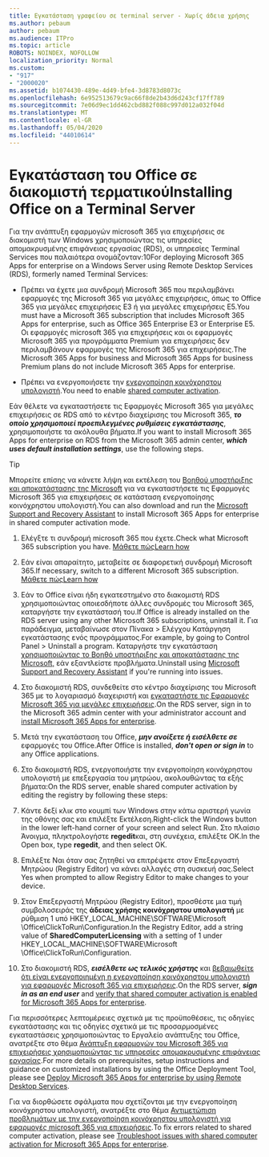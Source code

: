 ```yaml
---
title: Εγκατάσταση γραφείου σε terminal server - Χωρίς άδεια χρήσης
ms.author: pebaum
author: pebaum
ms.audience: ITPro
ms.topic: article
ROBOTS: NOINDEX, NOFOLLOW
localization_priority: Normal
ms.custom:
- "917"
- "2000020"
ms.assetid: b1074430-489e-4d49-bfe4-3d8783d8073c
ms.openlocfilehash: 6e952513679c9ac66f8de2b43d6d243cf17ff789
ms.sourcegitcommit: 7e06d9ec1dd462cbd882f088c997d012a032f04d
ms.translationtype: MT
ms.contentlocale: el-GR
ms.lasthandoff: 05/04/2020
ms.locfileid: "44010614"
---
```

# <a name="installing-office-on-a-terminal-server"></a><span data-ttu-id="9523c-102">Εγκατάσταση του Office σε διακομιστή τερματικού</span><span class="sxs-lookup"><span data-stu-id="9523c-102">Installing Office on a Terminal Server</span></span>

<span data-ttu-id="9523c-103">Για την ανάπτυξη εφαρμογών microsoft 365 για επιχειρήσεις σε διακομιστή των Windows χρησιμοποιώντας τις υπηρεσίες απομακρυσμένης επιφάνειας εργασίας (RDS), οι υπηρεσίες Terminal Services που παλαιότερα ονομάζονταν:10</span><span class="sxs-lookup"><span data-stu-id="9523c-103">For deploying Microsoft 365 Apps for enterprise on a Windows Server using Remote Desktop Services (RDS), formerly named Terminal Services:</span></span>
  
- <span data-ttu-id="9523c-104">Πρέπει να έχετε μια συνδρομή Microsoft 365 που περιλαμβάνει εφαρμογές της Microsoft 365 για μεγάλες επιχειρήσεις, όπως το Office 365 για μεγάλες επιχειρήσεις E3 ή για μεγάλες επιχειρήσεις E5.</span><span class="sxs-lookup"><span data-stu-id="9523c-104">You must have a Microsoft 365 subscription that includes Microsoft 365 Apps for enterprise, such as Office 365 Enterprise E3 or Enterprise E5.</span></span> <span data-ttu-id="9523c-105">Οι εφαρμογές microsoft 365 για επιχειρήσεις και οι εφαρμογές Microsoft 365 για προγράμματα Premium για επιχειρήσεις δεν περιλαμβάνουν εφαρμογές της Microsoft 365 για επιχειρήσεις.</span><span class="sxs-lookup"><span data-stu-id="9523c-105">The Microsoft 365 Apps for business and Microsoft 365 Apps for business Premium plans do not include Microsoft 365 Apps for enterprise.</span></span>

- <span data-ttu-id="9523c-106">Πρέπει να ενεργοποιήσετε την [ενεργοποίηση κοινόχρηστου υπολογιστή](https://docs.microsoft.com/DeployOffice/overview-shared-computer-activation).</span><span class="sxs-lookup"><span data-stu-id="9523c-106">You need to enable [shared computer activation](https://docs.microsoft.com/DeployOffice/overview-shared-computer-activation).</span></span>

<span data-ttu-id="9523c-107">Εάν θέλετε να εγκαταστήσετε τις Εφαρμογές Microsoft 365 για μεγάλες επιχειρήσεις σε RDS από το κέντρο διαχείρισης του Microsoft 365, ***το οποίο χρησιμοποιεί προεπιλεγμένες ρυθμίσεις εγκατάστασης***, χρησιμοποιήστε τα ακόλουθα βήματα.</span><span class="sxs-lookup"><span data-stu-id="9523c-107">If you want to install Microsoft 365 Apps for enterprise on RDS from the Microsoft 365 admin center, ***which uses default installation settings***, use the following steps.</span></span>

> [!TIP]
> <span data-ttu-id="9523c-108">Μπορείτε επίσης να κάνετε λήψη και εκτέλεση του [Βοηθού υποστήριξης και αποκατάστασης της Microsoft](https://aka.ms/SaRA_OfficeSCA_M365Portal) για να εγκαταστήσετε τις Εφαρμογές Microsoft 365 για επιχειρήσεις σε κατάσταση ενεργοποίησης κοινόχρηστου υπολογιστή.</span><span class="sxs-lookup"><span data-stu-id="9523c-108">You can also download and run the [Microsoft Support and Recovery Assistant](https://aka.ms/SaRA_OfficeSCA_M365Portal) to install Microsoft 365 Apps for enterprise in shared computer activation mode.</span></span>
  
1. <span data-ttu-id="9523c-109">Ελέγξτε τι συνδρομή microsoft 365 που έχετε.</span><span class="sxs-lookup"><span data-stu-id="9523c-109">Check what Microsoft 365 subscription you have.</span></span> [<span data-ttu-id="9523c-110">Μάθετε πώς</span><span class="sxs-lookup"><span data-stu-id="9523c-110">Learn how</span></span>](https://docs.microsoft.com/office365/admin/admin-overview/what-subscription-do-i-have)

2. <span data-ttu-id="9523c-111">Εάν είναι απαραίτητο, μεταβείτε σε διαφορετική συνδρομή Microsoft 365.</span><span class="sxs-lookup"><span data-stu-id="9523c-111">If necessary, switch to a different Microsoft 365 subscription.</span></span> [<span data-ttu-id="9523c-112">Μάθετε πώς</span><span class="sxs-lookup"><span data-stu-id="9523c-112">Learn how</span></span>](https://docs.microsoft.com/office365/admin/subscriptions-and-billing/switch-to-a-different-plan)

3. <span data-ttu-id="9523c-113">Εάν το Office είναι ήδη εγκατεστημένο στο διακομιστή RDS χρησιμοποιώντας οποιεσδήποτε άλλες συνδρομές του Microsoft 365, καταργήστε την εγκατάστασή του.</span><span class="sxs-lookup"><span data-stu-id="9523c-113">If Office is already installed on the RDS server using any other Microsoft 365 subscriptions, uninstall it.</span></span> <span data-ttu-id="9523c-114">Για παράδειγμα, μεταβαίνωσε στον Πίνακα \> Ελέγχου Κατάργηση εγκατάστασης ενός προγράμματος.</span><span class="sxs-lookup"><span data-stu-id="9523c-114">For example, by going to Control Panel \> Uninstall a program.</span></span> <span data-ttu-id="9523c-115">Καταργήστε την εγκατάσταση [χρησιμοποιώντας το Βοηθό υποστήριξης και αποκατάστασης της Microsoft,](https://aka.ms/SARA-OfficeUninstall-Alchemy) εάν εξαντλείστε προβλήματα.</span><span class="sxs-lookup"><span data-stu-id="9523c-115">Uninstall using [Microsoft Support and Recovery Assistant](https://aka.ms/SARA-OfficeUninstall-Alchemy) if you're running into issues.</span></span>

4. <span data-ttu-id="9523c-116">Στο διακομιστή RDS, συνδεθείτε στο κέντρο διαχείρισης του Microsoft 365 με το λογαριασμό διαχειριστή και [εγκαταστήστε τις Εφαρμογές Microsoft 365 για μεγάλες επιχειρήσεις](https://portal.office.com/OLS/MySoftware.aspx).</span><span class="sxs-lookup"><span data-stu-id="9523c-116">On the RDS server, sign in to the Microsoft 365 admin center with your administrator account and [install Microsoft 365 Apps for enterprise](https://portal.office.com/OLS/MySoftware.aspx).</span></span>

5. <span data-ttu-id="9523c-117">Μετά την εγκατάσταση του Office, ***μην ανοίξετε ή εισέλθετε σε*** εφαρμογές του Office.</span><span class="sxs-lookup"><span data-stu-id="9523c-117">After Office is installed, ***don't open or sign in*** to any Office applications.</span></span>

6. <span data-ttu-id="9523c-118">Στο διακομιστή RDS, ενεργοποιήστε την ενεργοποίηση κοινόχρηστου υπολογιστή με επεξεργασία του μητρώου, ακολουθώντας τα εξής βήματα:</span><span class="sxs-lookup"><span data-stu-id="9523c-118">On the RDS server, enable shared computer activation by editing the registry by following these steps:</span></span>

1. <span data-ttu-id="9523c-119">Κάντε δεξί κλικ στο κουμπί των Windows στην κάτω αριστερή γωνία της οθόνης σας και επιλέξτε Εκτέλεση.</span><span class="sxs-lookup"><span data-stu-id="9523c-119">Right-click the Windows button in the lower left-hand corner of your screen and select Run.</span></span> <span data-ttu-id="9523c-120">Στο πλαίσιο Άνοιγμα, πληκτρολογήστε **regedit**και, στη συνέχεια, επιλέξτε OK.</span><span class="sxs-lookup"><span data-stu-id="9523c-120">In the Open box, type **regedit**, and then select OK.</span></span>

2. <span data-ttu-id="9523c-121">Επιλέξτε Ναι όταν σας ζητηθεί να επιτρέψετε στον Επεξεργαστή Μητρώου (Registry Editor) να κάνει αλλαγές στη συσκευή σας.</span><span class="sxs-lookup"><span data-stu-id="9523c-121">Select Yes when prompted to allow Registry Editor to make changes to your device.</span></span>

3. <span data-ttu-id="9523c-122">Στον Επεξεργαστή Μητρώου (Registry Editor), προσθέστε μια τιμή συμβολοσειράς της **άδειας χρήσης κοινόχρηστου υπολογιστή** με ρύθμιση 1 υπό HKEY_LOCAL_MACHINE\SOFTWARE\Microsoft \Office\ClickToRun\Configuration.</span><span class="sxs-lookup"><span data-stu-id="9523c-122">In the Registry Editor, add a string value of **SharedComputerLicensing** with a setting of 1 under HKEY_LOCAL_MACHINE\SOFTWARE\Microsoft \Office\ClickToRun\Configuration.</span></span>

7. <span data-ttu-id="9523c-123">Στο διακομιστή RDS, ***εισέλθετε ως τελικός χρήστης*** και [βεβαιωθείτε ότι είναι ενεργοποιημένη η ενεργοποίηση κοινόχρηστου υπολογιστή για εφαρμογές Microsoft 365 για επιχειρήσεις](https://docs.microsoft.com/DeployOffice/troubleshoot-shared-computer-activation#verify-that-activation-for-microsoft-365-apps-succeeded).</span><span class="sxs-lookup"><span data-stu-id="9523c-123">On the RDS server, ***sign in as an end user*** and [verify that shared computer activation is enabled for Microsoft 365 Apps for enterprise](https://docs.microsoft.com/DeployOffice/troubleshoot-shared-computer-activation#verify-that-activation-for-microsoft-365-apps-succeeded).</span></span>

<span data-ttu-id="9523c-124">Για περισσότερες λεπτομέρειες σχετικά με τις προϋποθέσεις, τις οδηγίες εγκατάστασης και τις οδηγίες σχετικά με τις προσαρμοσμένες εγκαταστάσεις χρησιμοποιώντας το Εργαλείο ανάπτυξης του Office, ανατρέξτε στο θέμα [Ανάπτυξη εφαρμογών του Microsoft 365 για επιχειρήσεις χρησιμοποιώντας τις υπηρεσίες απομακρυσμένης επιφάνειας εργασίας](https://docs.microsoft.com/DeployOffice/deploy-microsoft-365-apps-remote-desktop-services).</span><span class="sxs-lookup"><span data-stu-id="9523c-124">For more details on prerequisites, setup instructions and guidance on customized installations by using the Office Deployment Tool, please see [Deploy Microsoft 365 Apps for enterprise by using Remote Desktop Services](https://docs.microsoft.com/DeployOffice/deploy-microsoft-365-apps-remote-desktop-services).</span></span>
  
<span data-ttu-id="9523c-125">Για να διορθώσετε σφάλματα που σχετίζονται με την ενεργοποίηση κοινόχρηστου υπολογιστή, ανατρέξτε στο θέμα [Αντιμετώπιση προβλημάτων με την ενεργοποίηση κοινόχρηστου υπολογιστή για εφαρμογές microsoft 365 για επιχειρήσεις](https://docs.microsoft.com/DeployOffice/troubleshoot-shared-computer-activation).</span><span class="sxs-lookup"><span data-stu-id="9523c-125">To fix errors related to shared computer activation, please see [Troubleshoot issues with shared computer activation for Microsoft 365 Apps for enterprise](https://docs.microsoft.com/DeployOffice/troubleshoot-shared-computer-activation).</span></span>
  